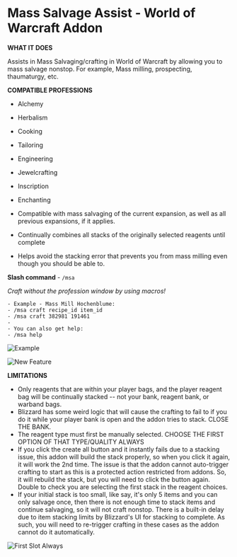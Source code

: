 # Mass Salvage Assist - World of Warcraft Addon

**WHAT IT DOES**

Assists in Mass Salvaging/crafting in World of Warcraft by allowing you to mass salvage nonstop. For example, Mass milling, prospecting, thaumaturgy, etc.

**COMPATIBLE PROFESSIONS**

* Alchemy
* Herbalism
* Cooking
* Tailoring
* Engineering
* Jewelcrafting
* Inscription
* Enchanting

* Compatible with mass salvaging of the current expansion, as well as all previous expansions, if it applies.
* Continually combines all stacks of the originally selected reagents until complete
* Helps avoid the stacking error that prevents you from mass milling even though you should be able to.

**Slash command** - `/msa`

*Craft without the profession window by using macros!*

    - Example - Mass Mill Hochenblume:
    - /msa craft recipe_id item_id
    - /msa craft 382981 191461
    -
    - You can also get help:
    - /msa help

![Example](https://i.imgur.com/8r91gAQ.gif)

![New Feature](https://i.imgur.com/KdEo4ZG.png)

**LIMITATIONS**

* Only reagents that are within your player bags, and the player reagent bag will be continually stacked -- not your bank, reagent bank, or warband bags.
* Blizzard has some weird logic that will cause the crafting to fail to if you do it while your player bank is open and the addon tries to stack. CLOSE THE BANK.
* The reagent type must first be manually selected. CHOOSE THE FIRST OPTION OF THAT TYPE/QUALITY ALWAYS
* If you click the create all button and it instantly fails due to a stacking issue, this addon will build the stack properly, so when you click it again, it will work the 2nd time. The issue is that the addon cannot auto-trigger crafting to start as this is a protected action restricted from addons. So, it will rebuild the stack, but you will need to click the button again. Double to check you are selecting the first stack in the reagent choices.
* If your initial stack is too small, like say, it's only 5 items and you can only salvage once, then there is not enough time to stack items and continue salvaging, so it will not craft nonstop. There is a built-in delay due to item stacking limits by Blizzard's UI for stacking to complete. As such, you will need to re-trigger crafting in these cases as the addon cannot do it automatically.

![First Slot Always](https://i.imgur.com/k9KodKZ.png)
